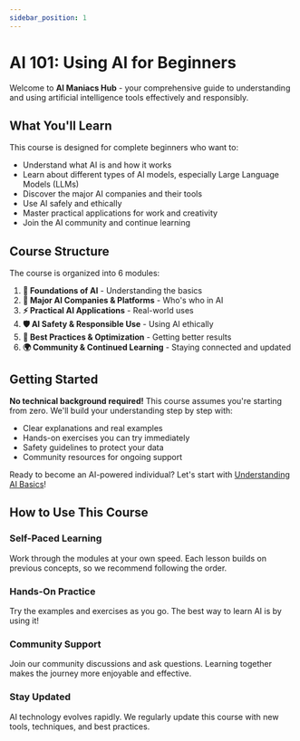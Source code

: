 ```yaml
---
sidebar_position: 1
---
```


# AI 101: Using AI for Beginners

Welcome to **AI Maniacs Hub** - your comprehensive guide to understanding and using artificial intelligence tools effectively and responsibly.

## What You'll Learn

This course is designed for complete beginners who want to:

- Understand what AI is and how it works
- Learn about different types of AI models, especially Large Language Models (LLMs)
- Discover the major AI companies and their tools
- Use AI safely and ethically
- Master practical applications for work and creativity
- Join the AI community and continue learning

## Course Structure

The course is organized into 6 modules:

1. **🧠 Foundations of AI** - Understanding the basics
2. **🏢 Major AI Companies & Platforms** - Who's who in AI
3. **⚡ Practical AI Applications** - Real-world uses
4. **🛡️ AI Safety & Responsible Use** - Using AI ethically
5. **🎯 Best Practices & Optimization** - Getting better results
6. **🌍 Community & Continued Learning** - Staying connected and updated

## Getting Started

**No technical background required!** This course assumes you're starting from zero. We'll build your understanding step by step with:

- Clear explanations and real examples
- Hands-on exercises you can try immediately
- Safety guidelines to protect your data
- Community resources for ongoing support

Ready to become an AI-powered individual? Let's start with [Understanding AI Basics](./ai-101/foundations/what-is-ai.md)!

## How to Use This Course

### Self-Paced Learning

Work through the modules at your own speed. Each lesson builds on previous concepts, so we recommend following the order.

### Hands-On Practice

Try the examples and exercises as you go. The best way to learn AI is by using it!

### Community Support

Join our community discussions and ask questions. Learning together makes the journey more enjoyable and effective.

### Stay Updated

AI technology evolves rapidly. We regularly update this course with new tools, techniques, and best practices.
